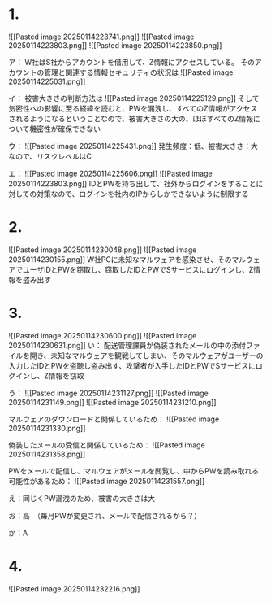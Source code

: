 # 1.
![[Pasted image 20250114223741.png]]
![[Pasted image 20250114223803.png]]
![[Pasted image 20250114223850.png]]

ア：
 W社はS社からアカウントを借用して、Z情報にアクセスしている。
 そのアカウントの管理と関連する情報セキュリティの状況は
 ![[Pasted image 20250114225031.png]]

イ：
被害大きさの判断方法は
![[Pasted image 20250114225129.png]]
そして気密性への影響に至る経緯を読むと、PWを漏洩し、すべてのZ情報がアクセスされるようになるということなので、被害大きさの大の、ほぼすべてのZ情報について機密性が確保できない

ウ：
![[Pasted image 20250114225431.png]]
発生頻度：低、被害大きさ：大なので、リスクレベルはC

エ：
![[Pasted image 20250114225606.png]]
![[Pasted image 20250114223803.png]]
IDとPWを持ち出して、社外からログインをすることに対しての対策なので、ログインを社内のIPからしかできないように制限する

# 2.
![[Pasted image 20250114230048.png]]
![[Pasted image 20250114230155.png]]
W社PCに未知なマルウェアを感染させ、そのマルウェアでユーザIDとPWを窃取し、窃取したIDとPWでSサービスにログインし、Z情報を盗み出す

# 3.
![[Pasted image 20250114230600.png]]
![[Pasted image 20250114230631.png]]
い：
配送管理課員が偽装されたメールの中の添付ファイルを開き、未知なマルウェアを観戦してしまい、そのマルウェアがユーザーの入力したIDとPWを盗聴し盗み出す、攻撃者が入手したIDとPWでSサービスにログインし、Z情報を窃取

う：
![[Pasted image 20250114231127.png]]
![[Pasted image 20250114231149.png]]
![[Pasted image 20250114231210.png]]

マルウェアのダウンロードと関係しているため：
![[Pasted image 20250114231330.png]]

偽装したメールの受信と関係しているため：
![[Pasted image 20250114231358.png]]

PWをメールで配信し、マルウェアがメールを閲覧し、中からPWを読み取れる可能性があるため：
![[Pasted image 20250114231557.png]]

え：同じくPW漏洩のため、被害の大きさは大

お：高　（毎月PWが変更され、メールで配信されるから？）

か：A

# 4.
![[Pasted image 20250114232216.png]]